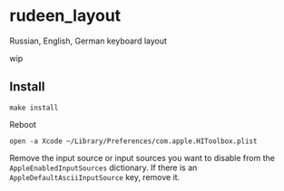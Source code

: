 # rudeen_layout
Russian, English, German keyboard layout

wip

## Install

`make install`

Reboot

`open -a Xcode ~/Library/Preferences/com.apple.HIToolbox.plist`

Remove the input source or input sources you want to disable from the `AppleEnabledInputSources` dictionary. If there is an `AppleDefaultAsciiInputSource` key, remove it.
